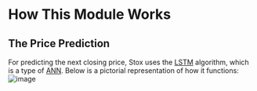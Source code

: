 # How This Module Works
## The Price Prediction
For predicting the next closing price, Stox uses the [LSTM](https://en.wikipedia.org/wiki/Long_short-term_memory) algorithm, which is a type of [ANN](https://en.wikipedia.org/wiki/Artificial_neural_network). Below is a pictorial representation of how it functions:
![image](https://user-images.githubusercontent.com/82938580/119636863-b0df5280-be32-11eb-8cc7-58c669ce7c73.png)
